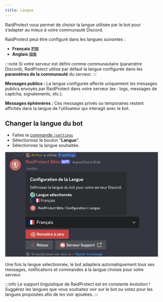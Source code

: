 ```yaml
---
title: Langue
---
```


RaidProtect vous permet de choisir la langue utilisée par le bot pour s’adapter au mieux à votre communauté Discord.

RaidProtect peut être configuré dans les langues suivantes : 
- **Français 🇫🇷**
- **Anglais 🇬🇧**

:::note
Si votre serveur est défini comme communautaire (paramètre Discord), RaidProtect utilise par défaut la langue configurée dans les **paramètres de la communauté** du serveur.
:::

**Messages publics :** La langue configurée affecte uniquement les messages publics envoyés par RaidProtect dans votre serveur (ex : logs, messages de captcha, signalements, etc.).

**Messages éphémères :** Ces messages privés ou temporaires restent affichés dans la langue de l’utilisateur qui interagit avec le bot.

## Changer la langue du bot

- Faites la [commande `/settings`](./setup.md#settings)
- Sélectionnez le bouton “**Langue**”.
- Sélectionnez la langue souhaitée.

![Capture d'écran paramètre langues](./assets/rpBeta-settings-language.webp)

Une fois la langue sélectionnée, le bot adaptera automatiquement tous ses messages, notifications et commandes à la langue choisie pour votre serveur.

:::info
Le support linguistique de RaidProtect est en constante évolution ! Suggérez les langues que vous souhaitez voir sur le bot ou votez pour les langues proposées afin de les voir ajoutées.
:::